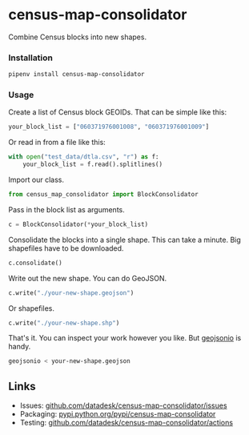 # census-map-consolidator

Combine Census blocks into new shapes.

### Installation

```bash
pipenv install census-map-consolidator
```

### Usage

Create a list of Census block GEOIDs. That can be simple like this:

```python
your_block_list = ["060371976001008", "060371976001009"]
```

Or read in from a file like this:

```python
with open("test_data/dtla.csv", "r") as f:
    your_block_list = f.read().splitlines()
```

Import our class.

```python
from census_map_consolidator import BlockConsolidator
```

Pass in the block list as arguments.

```python
c = BlockConsolidator(*your_block_list)
```

Consolidate the blocks into a single shape. This can take a minute. Big shapefiles have to be downloaded.

```python
c.consolidate()
```

Write out the new shape. You can do GeoJSON.

```python
c.write("./your-new-shape.geojson")
```

Or shapefiles.

```python
c.write("./your-new-shape.shp")
```

That's it. You can inspect your work however you like. But [geojsonio](https://github.com/mapbox/geojsonio-cli) is handy.

```bash
geojsonio < your-new-shape.geojson
```

## Links

* Issues: [github.com/datadesk/census-map-consolidator/issues](https://github.com/datadesk/census-map-consolidator/issues)
* Packaging: [pypi.python.org/pypi/census-map-consolidator](https://pypi.python.org/pypi/census-map-consolidator)
* Testing: [github.com/datadesk/census-map-consolidator/actions](https://github.com/datadesk/census-map-consolidator/actions)
